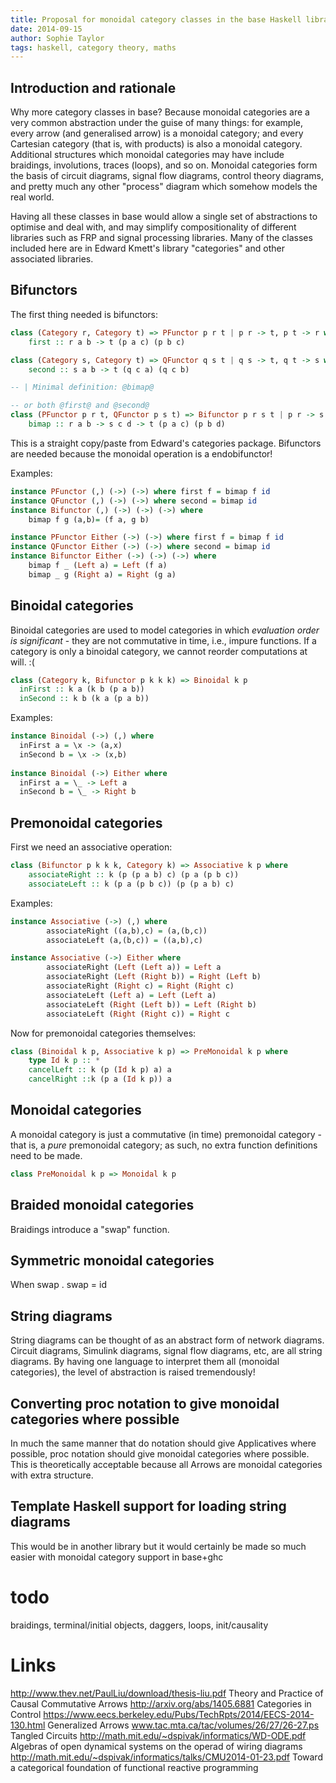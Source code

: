```yaml
---
title: Proposal for monoidal category classes in the base Haskell library
date: 2014-09-15
author: Sophie Taylor
tags: haskell, category theory, maths
---
```


Introduction and rationale
------------
Why more category classes in base? Because monoidal categories are a very common abstraction under the guise of many things: for example, every arrow (and generalised arrow) is a monoidal category; and every Cartesian category (that is, with products) is also a monoidal category. Additional structures which monoidal categories may have include braidings, involutions, traces (loops), and so on. Monoidal categories form the basis of circuit diagrams, signal flow diagrams, control theory diagrams, and pretty much any other "process" diagram which somehow models the real world. 

Having all these classes in base would allow a single set of abstractions to optimise and deal with, and may simplify compositionality of different libraries such as FRP and signal processing libraries. Many of the classes included here are in Edward Kmett's library "categories" and other associated libraries.

Bifunctors
----------
The first thing needed is bifunctors:

```haskell
class (Category r, Category t) => PFunctor p r t | p r -> t, p t -> r where
    first :: r a b -> t (p a c) (p b c)

class (Category s, Category t) => QFunctor q s t | q s -> t, q t -> s where
    second :: s a b -> t (q c a) (q c b)

-- | Minimal definition: @bimap@ 

-- or both @first@ and @second@
class (PFunctor p r t, QFunctor p s t) => Bifunctor p r s t | p r -> s t, p s -> r t, p t -> r s where
    bimap :: r a b -> s c d -> t (p a c) (p b d)
```

  This is a straight copy/paste from Edward's categories package. Bifunctors are needed because the monoidal operation is a endobifunctor!
  
Examples:

```haskell
instance PFunctor (,) (->) (->) where first f = bimap f id
instance QFunctor (,) (->) (->) where second = bimap id
instance Bifunctor (,) (->) (->) (->) where
    bimap f g (a,b)= (f a, g b)

instance PFunctor Either (->) (->) where first f = bimap f id
instance QFunctor Either (->) (->) where second = bimap id
instance Bifunctor Either (->) (->) (->) where
    bimap f _ (Left a) = Left (f a)
    bimap _ g (Right a) = Right (g a)
```
  
Binoidal categories
-------------------
Binoidal categories are used to model categories in which *evaluation order is significant* - they are not commutative in time, i.e., impure functions. If a category is only a binoidal category, we cannot reorder computations at will. :(

```haskell
class (Category k, Bifunctor p k k k) => Binoidal k p
  inFirst :: k a (k b (p a b))
  inSecond :: k b (k a (p a b))
```

Examples:

```haskell
instance Binoidal (->) (,) where
  inFirst a = \x -> (a,x)
  inSecond b = \x -> (x,b)
  
instance Binoidal (->) Either where
  inFirst a = \_ -> Left a
  inSecond b = \_ -> Right b
```

Premonoidal categories
----------------------
First we need an associative operation:
```haskell
class (Bifunctor p k k k, Category k) => Associative k p where
    associateRight :: k (p (p a b) c) (p a (p b c))
    associateLeft :: k (p a (p b c)) (p (p a b) c)
```

Examples:
```haskell
instance Associative (->) (,) where
        associateRight ((a,b),c) = (a,(b,c))
        associateLeft (a,(b,c)) = ((a,b),c)

instance Associative (->) Either where
        associateRight (Left (Left a)) = Left a
        associateRight (Left (Right b)) = Right (Left b)
        associateRight (Right c) = Right (Right c)
        associateLeft (Left a) = Left (Left a)
        associateLeft (Right (Left b)) = Left (Right b)
        associateLeft (Right (Right c)) = Right c
```

Now for premonoidal categories themselves:

```haskell
class (Binoidal k p, Associative k p) => PreMonoidal k p where
    type Id k p :: *
    cancelLeft :: k (p (Id k p) a) a
    cancelRight ::k (p a (Id k p)) a
```

Monoidal categories
-------------------
A monoidal category is just a commutative (in time) premonoidal category - that is, a *pure* premonoidal category; as such, no extra function definitions need to be made.
```haskell
class PreMonoidal k p => Monoidal k p
```

Braided monoidal categories
---------------------------
Braidings introduce a "swap" function.

Symmetric monoidal categories
-----------------------------
When swap . swap = id

String diagrams
---------------
String diagrams can be thought of as an abstract form of network diagrams. Circuit diagrams, Simulink diagrams, signal flow diagrams, etc, are all string diagrams. By having one language to interpret them all (monoidal categories), the level of abstraction is raised tremendously!

Converting proc notation to give monoidal categories where possible
-------------------------------------------------------------------
In much the same manner that do notation should give Applicatives where possible, proc notation should give monoidal categories where possible. This is theoretically acceptable because all Arrows are monoidal categories with extra structure.

Template Haskell support for loading string diagrams
----------------------------------------------------
This would be in another library but it would certainly be made so much easier with monoidal category support in base+ghc

todo
====
braidings, terminal/initial objects, daggers, loops, init/causality


Links
=====
http://www.thev.net/PaulLiu/download/thesis-liu.pdf Theory and Practice of Causal Commutative Arrows
http://arxiv.org/abs/1405.6881 Categories in Control
https://www.eecs.berkeley.edu/Pubs/TechRpts/2014/EECS-2014-130.html Generalized Arrows
www.tac.mta.ca/tac/volumes/26/27/26-27.ps Tangled Circuits
http://math.mit.edu/~dspivak/informatics/WD-ODE.pdf Algebras of open dynamical systems on the operad of wiring diagrams
http://math.mit.edu/~dspivak/informatics/talks/CMU2014-01-23.pdf Toward a categorical foundation of functional reactive programming
